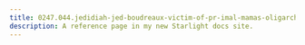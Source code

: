 ```yaml
---
title: 0247.044.jedidiah-jed-boudreaux-victim-of-pr-imal-mamas-oligarchytitle
description: A reference page in my new Starlight docs site.
---
```

